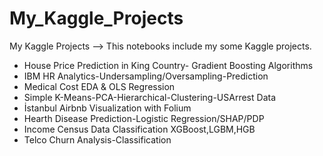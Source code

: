 # My_Kaggle_Projects
My Kaggle Projects
--> This notebooks include my some Kaggle projects.
* House Price Prediction in King Country- Gradient Boosting Algorithms
* IBM HR Analytics-Undersampling/Oversampling-Prediction
* Medical Cost EDA & OLS Regression
* Simple K-Means-PCA-Hierarchical-Clustering-USArrest Data
* İstanbul Airbnb Visualization with Folium
* Hearth Disease Prediction-Logistic Regression/SHAP/PDP
* Income Census Data Classification XGBoost,LGBM,HGB
* Telco Churn Analysis-Classification

